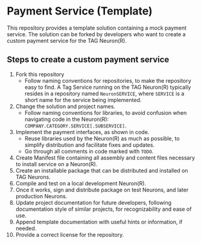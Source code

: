 Payment Service (Template)
=============================

This repository provides a template solution containing a mock payment service. The solution can be forked by developers who want to 
create a custom payment service for the TAG Neuron(R).

Steps to create a custom payment service
--------------------------------------------

1.  Fork this repository
	* Follow naming conventions for repositories, to make the repository easy to find. A Tag Service running on the TAG Neuron(R) typically
	resides in a repository named `NeuronSERVICE`, where `SERVICE` is a short name for the service being implemented.
2.  Change the solution and project names.
	* Follow naming conventions for libraries, to avoid confusion when navigating code in the Neuron(R): `COMPANY.CATEGORY.SERVICE[.SUBSERVICE]`.
3.  Implement the payment interfaces, as shown in code.
	* Reuse libraries used by the Neuron(R) as much as possible, to simplify distribution and facilitate fixes and updates.
	* Go through all comments in code marked with `TODO`.
4.  Create Manifest file containing all assembly and content files necessary to install service on a Neuron(R).
5.  Create an installable package that can be distributed and installed on TAG Neurons.
6.  Compile and test on a local development Neuron(R).
7.  Once it works, sign and distribute package on test Neurons, and later production Neurons.
8.  Update project documentation for future developers, following documentation style of similar projects, for recognizability and ease of use.
9.  Append template documentation with useful hints or information, if needed.
10. Provide a correct license for the repository.
